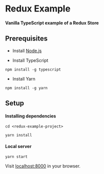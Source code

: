 <h1>Redux Example</h1>
<h4>Vanilla TypeScript example of a Redux Store</h4>

## Prerequisites

* Install [Node.js](https://nodejs.org/en/download/)

* Install TypeScript

```
npm install -g typescript
```

* Install Yarn

```
npm install -g yarn
```

## Setup

#### Installing dependencies

```
cd <redux-example-project>

yarn install
```

#### Local server

```
yarn start
```

Visit [localhost:8000](localhost:8000) in your browser.
